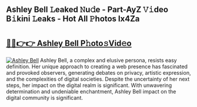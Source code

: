 ## Ashley Bell 𝙻eaked 𝙽u𝚍e - Part-AyZ 𝚅𝚒deo B𝚒kini 𝙻eaks - Hot All 𝙿hotos lx4Za

# <h2><a href="http://ld59z7.urlbe.top/?page=Ashley+Bell">🔗🔗👉👉 Ashley Bell P𝚑oto𝚜Vid𝚎o</a></h2>

[![Ashley Bell](https://i.imgur.com/eBuTRDB.gif)](http://ld59z7.urlbe.top/?page=Ashley+Bell)
Ashley Bell, a complex and elusive persona, resists easy definition. Her unique approach to creating a web presence has fascinated and provoked observers, generating debates on privacy, artistic expression, and the complexities of digital societies. Despite the uncertainty of her next steps, her impact on the digital realm is significant. With unwavering determination and undeniable enchantment, Ashley Bell impact on the digital community is significant.
